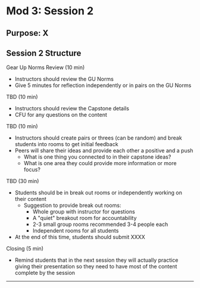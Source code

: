 # Mod 3: Session 2

## Purpose: X

## Session 2 Structure

Gear Up Norms Review (10 min)
- Instructors should review the GU Norms 
- Give 5 minutes for reflection independently or in pairs on the GU Norms

TBD (10 min)
- Instructors should review the Capstone details
- CFU for any questions on the content

TBD (10 min)
- Instructors should create pairs or threes (can be random) and break students into rooms to get initial feedback
- Peers will share their ideas and provide each other a positive and a push
  - What is one thing you connected to in their capstone ideas?
  - What is one area they could provide more information or more focus? 

TBD (30 min)
- Students should be in break out rooms or independently working on their content 
  - Suggestion to provide break out rooms:
    - Whole group with instructor for questions
    - A "quiet" breakout room for accountability
    - 2-3 small group rooms recommended 3-4 people each
    - Independent rooms for all students
 - At the end of this time, students should submit XXXX

Closing (5 min)
- Remind students that in the next session they will actually practice giving their presentation so they need to have most of the content complete by the session

---------------------------------------------------
